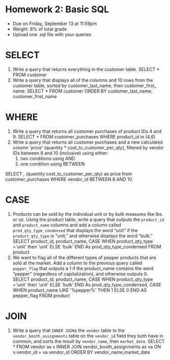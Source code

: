 # Homework 2: Basic SQL 

-  	Due on Friday, September 13 at 11:59pm
-  	Weight: 8% of total grade
-  	Upload one .sql file with your queries

# SELECT
1. Write a query that returns everything in the customer table.
SELECT *
FROM customer
2. Write a query that displays all of the columns and 10 rows from the customer table, sorted by customer_last_name, then customer_first_ name.
SELECT *
FROM customer
ORDER BY customer_last_name, customer_frist_name
# WHERE
1. Write a query that returns all customer purchases of product IDs 4 and 9.
SELECT *
FROM customer_purchases
WHERE product_id in (4,6)
2. Write a query that returns all customer purchases and a new calculated column 'price' (quantity * cost_to_customer_per_qty), filtered by vendor IDs between 8 and 10 (inclusive) using either:
	1.  two conditions using AND
	2.  one condition using BETWEEN

SELECT *,
(quantity* cost_to_customer_per_qty) as price
from customer_purchases
WHERE vendor_id BETWEEN 8 AND 10 
# CASE
1. Products can be sold by the individual unit or by bulk measures like lbs. or oz. Using the product table, write a query that outputs the `product_id` and `product_name` columns and add a column called `prod_qty_type_condensed` that displays the word “unit” if the `product_qty_type` is “unit,” and otherwise displays the word “bulk.”
SELECT  product_id,
product_name,
 CASE
 	WHEN  product_qty_type ='unit'  then 'unit'
	ELSE 'bulk'
	END  As prod_qty_type_condensed
FROM product
2. We want to flag all of the different types of pepper products that are sold at the market. Add a column to the previous query called `pepper_flag` that outputs a 1 if the product_name contains the word “pepper” (regardless of capitalization), and otherwise outputs 0.
SELECT  product_id,
product_name,
 CASE
 	WHEN  product_qty_type ='unit'  then 'unit'
	ELSE 'bulk'
	END  As prod_qty_type_condensed,
CASE
    WHEN product_name LIKE '%pepper%' THEN 1
	ELSE 0 
	END AS pepper_flag
FROM product

# JOIN
1. Write a query that `INNER JOIN`s the `vendor` table to the `vendor_booth_assignments` table on the `vendor_id` field they both have in common, and sorts the result by `vendor_name`, then `market_date`.
SELECT * 
FROM vendor as v
INNER JOIN  vendor_booth_assignments as va ON v.vendor_id = va.vendor_id
ORDER BY vendor_name,market_date 